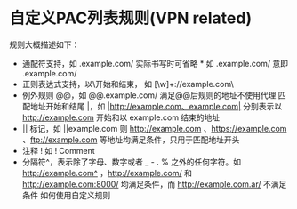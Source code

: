 # 自定义PAC列表规则(VPN related)

规则大概描述如下：
* 通配符支持，如 .example.com/ 实际书写时可省略 * 如 .example.com/ 意即 .example.com/
* 正则表达式支持，以\开始和结束， 如 [\w]+://example.com\
* 例外规则 @@，如 @@.example.com/ 满足@@后规则的地址不使用代理
匹配地址开始和结尾 |，如 |http://example.com、example.com| 分别表示以 http://example.com 开始和以 example.com 结束的地址
* || 标记，如 ||example.com 则 http://example.com 、https://example.com 、ftp://example.com 等地址均满足条件，只用于匹配地址开头
* 注释 ! 如 ! Comment
* 分隔符^，表示除了字母、数字或者 _ - . % 之外的任何字符。如 http://example.com^ ，http://example.com/ 和 http://example.com:8000/ 均满足条件，而 http://example.com.ar/ 不满足条件 如何使用自定义规则